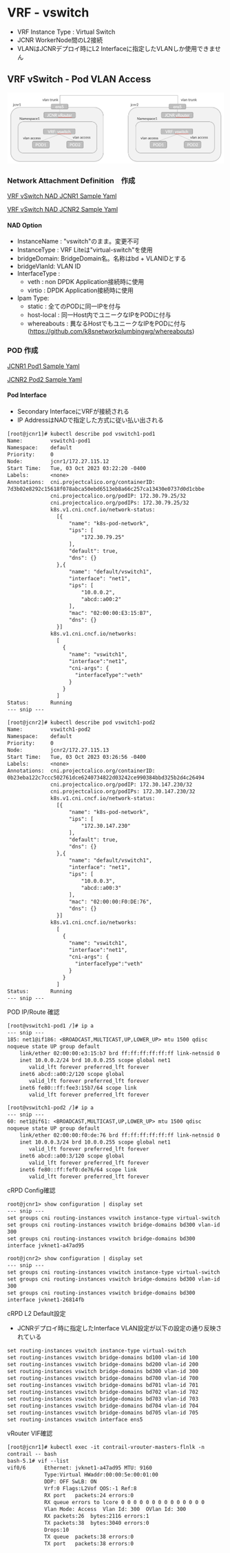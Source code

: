 # VRF - vswitch
- VRF Instance Type : Virtual Switch
- JCNR WorkerNode間のL2接続
- VLANはJCNRデプロイ時にL2 Interfaceに指定したVLANしか使用できません

## VRF vSwitch - Pod VLAN Access 
<img src="https://github.com/jnpr-jp-crdc/JCNR/blob/main/Docs/Images/vrf-vswitch1.png" width=600>

### Network Attachment Definition　作成
[VRF vSwitch NAD JCNR1 Sample Yaml](https://github.com/jnpr-jp-crdc/JCNR/blob/main/Manifests/vswitch1-nad-jcnr1.yaml)

[VRF vSwitch NAD JCNR2 Sample Yaml](https://github.com/jnpr-jp-crdc/JCNR/blob/main/Manifests/vswitch1-nad-jcnr2.yaml)




#### NAD Option
- InstanceName : "vswitch"のまま。変更不可
- InstanceType : VRF Liteは"virtual-switch"を使用
- bridgeDomain: BridgeDomain名。名称はbd + VLANIDとする
- bridgeVlanId: VLAN ID
- InterfaceType : 
  - veth : non DPDK Application接続時に使用
  - virtio : DPDK Application接続時に使用
- Ipam Type:
  - static : 全てのPODに同一IPを付与
  - host-local : 同一Host内でユニークなIPをPODに付与
  - whereabouts : 異なるHostでもユニークなIPをPODに付与 (https://github.com/k8snetworkplumbingwg/whereabouts)

### POD 作成
[JCNR1 Pod1 Sample Yaml](https://github.com/jnpr-jp-crdc/JCNR/blob/main/Manifests/vswitch1-pod1-jcnr1.yaml)

[JCNR2 Pod2 Sample Yaml](https://github.com/jnpr-jp-crdc/JCNR/blob/main/Manifests/vswitch1-pod2-jcnr2.yaml)

#### Pod Interface
- Secondary InterfaceにVRFが接続される
- IP AddressはNADで指定した方式に従い払い出される
```
[root@jcnr1]# kubectl describe pod vswitch1-pod1
Name:         vswitch1-pod1
Namespace:    default
Priority:     0
Node:         jcnr1/172.27.115.12
Start Time:   Tue, 03 Oct 2023 03:22:20 -0400
Labels:       <none>
Annotations:  cni.projectcalico.org/containerID: 7d3b02e8292c15618f078abca50ebd6513eb8a66c257ca13430e0737d0d1cbbe
              cni.projectcalico.org/podIP: 172.30.79.25/32
              cni.projectcalico.org/podIPs: 172.30.79.25/32
              k8s.v1.cni.cncf.io/network-status:
                [{
                    "name": "k8s-pod-network",
                    "ips": [
                        "172.30.79.25"
                    ],
                    "default": true,
                    "dns": {}
                },{
                    "name": "default/vswitch1",
                    "interface": "net1",
                    "ips": [
                        "10.0.0.2",
                        "abcd::a00:2"
                    ],
                    "mac": "02:00:00:E3:15:B7",
                    "dns": {}
                }]
              k8s.v1.cni.cncf.io/networks:
                [
                  {
                    "name": "vswitch1",
                    "interface":"net1",
                    "cni-args": {
                      "interfaceType":"veth"
                    }
                  }
                ]
Status:       Running
--- snip ---
```
```
[root@jcnr2]# kubectl describe pod vswitch1-pod2
Name:         vswitch1-pod2
Namespace:    default
Priority:     0
Node:         jcnr2/172.27.115.13
Start Time:   Tue, 03 Oct 2023 03:26:56 -0400
Labels:       <none>
Annotations:  cni.projectcalico.org/containerID: 0b23eba122c7ccc502761dce6240734822d03242ce990384bbd325b2d4c26494
              cni.projectcalico.org/podIP: 172.30.147.230/32
              cni.projectcalico.org/podIPs: 172.30.147.230/32
              k8s.v1.cni.cncf.io/network-status:
                [{
                    "name": "k8s-pod-network",
                    "ips": [
                        "172.30.147.230"
                    ],
                    "default": true,
                    "dns": {}
                },{
                    "name": "default/vswitch1",
                    "interface": "net1",
                    "ips": [
                        "10.0.0.3",
                        "abcd::a00:3"
                    ],
                    "mac": "02:00:00:F0:DE:76",
                    "dns": {}
                }]
              k8s.v1.cni.cncf.io/networks:
                [
                  {
                    "name": "vswitch1",
                    "interface":"net1",
                    "cni-args": {
                      "interfaceType":"veth"
                    }
                  }
                ]
Status:       Running
--- snip ---
```

POD IP/Route 確認
```
[root@vswitch1-pod1 /]# ip a
--- snip ---
185: net1@if186: <BROADCAST,MULTICAST,UP,LOWER_UP> mtu 1500 qdisc noqueue state UP group default
    link/ether 02:00:00:e3:15:b7 brd ff:ff:ff:ff:ff:ff link-netnsid 0
    inet 10.0.0.2/24 brd 10.0.0.255 scope global net1
       valid_lft forever preferred_lft forever
    inet6 abcd::a00:2/120 scope global
       valid_lft forever preferred_lft forever
    inet6 fe80::ff:fee3:15b7/64 scope link
       valid_lft forever preferred_lft forever
```
```
[root@vswitch1-pod2 /]# ip a
--- snip ---
60: net1@if61: <BROADCAST,MULTICAST,UP,LOWER_UP> mtu 1500 qdisc noqueue state UP group default
    link/ether 02:00:00:f0:de:76 brd ff:ff:ff:ff:ff:ff link-netnsid 0
    inet 10.0.0.3/24 brd 10.0.0.255 scope global net1
       valid_lft forever preferred_lft forever
    inet6 abcd::a00:3/120 scope global
       valid_lft forever preferred_lft forever
    inet6 fe80::ff:fef0:de76/64 scope link
       valid_lft forever preferred_lft forever
```


cRPD Config確認
```
root@jcnr1> show configuration | display set
--- snip ---
set groups cni routing-instances vswitch instance-type virtual-switch
set groups cni routing-instances vswitch bridge-domains bd300 vlan-id 300
set groups cni routing-instances vswitch bridge-domains bd300 interface jvknet1-a47ad95
```
```
root@jcnr2> show configuration | display set
--- snip ---
set groups cni routing-instances vswitch instance-type virtual-switch
set groups cni routing-instances vswitch bridge-domains bd300 vlan-id 300
set groups cni routing-instances vswitch bridge-domains bd300 interface jvknet1-26814fb
```

cRPD L2 Default設定
- JCNRデプロイ時に指定したInterface VLAN設定が以下の設定の通り反映されている
```
set routing-instances vswitch instance-type virtual-switch
set routing-instances vswitch bridge-domains bd100 vlan-id 100
set routing-instances vswitch bridge-domains bd200 vlan-id 200
set routing-instances vswitch bridge-domains bd300 vlan-id 300
set routing-instances vswitch bridge-domains bd700 vlan-id 700
set routing-instances vswitch bridge-domains bd701 vlan-id 701
set routing-instances vswitch bridge-domains bd702 vlan-id 702
set routing-instances vswitch bridge-domains bd703 vlan-id 703
set routing-instances vswitch bridge-domains bd704 vlan-id 704
set routing-instances vswitch bridge-domains bd705 vlan-id 705
set routing-instances vswitch interface ens5
```

vRouter VIF確認
```
[root@jcnr1]# kubectl exec -it contrail-vrouter-masters-flnlk -n contrail -- bash
bash-5.1# vif --list
vif0/6      Ethernet: jvknet1-a47ad95 MTU: 9160
            Type:Virtual HWaddr:00:00:5e:00:01:00
            DDP: OFF SwLB: ON
            Vrf:0 Flags:L2Vof QOS:-1 Ref:8
            RX port   packets:24 errors:0
            RX queue errors to lcore 0 0 0 0 0 0 0 0 0 0 0 0 0 0
            Vlan Mode: Access  Vlan Id: 300  OVlan Id: 300
            RX packets:26  bytes:2116 errors:1
            TX packets:38  bytes:3040 errors:0
            Drops:10
            TX queue  packets:38 errors:0
            TX port   packets:38 errors:0
```
